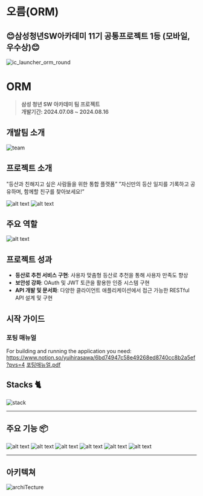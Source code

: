 # 오름(ORM)
## 😊삼성청년SW아카데미 11기 공통프로젝트 1등 (모바일, 우수상)😊
![ic_launcher_orm_round](https://github.com/user-attachments/assets/c6bcd66f-c309-48f5-ae76-2c7e5d66f7a3)


# ORM
> **삼성 청년 SW 아카데미 팀 프로젝트** <br/> **개발기간: 2024.07.08 ~ 2024.08.16**

## 개발팀 소개
![team](./images/image.png)


## 프로젝트 소개

"등산과 친해지고 싶은 사람들을 위한 통합 플랫폼”
”자신만의 등산 일지를 기록하고 공유하며, 함께할 친구를 찾아보세요!”

![alt text](./images/image11.png)
![alt text](./images/image12.png)

## 주요 역할
![alt text](./images/image13.png)

## 프로젝트 성과

- **등산로 추천 서비스 구현**: 사용자 맞춤형 등산로 추천을 통해 사용자 만족도 향상
- **보안성 강화**: OAuth 및 JWT 토큰을 활용한 인증 시스템 구현
- **API 개발 및 문서화**: 다양한 클라이언트 애플리케이션에서 접근 가능한 RESTful API 설계 및 구현


## 시작 가이드
### 포팅 매뉴얼
For building and running the application you need:
https://www.notion.so/yuihirasawa/6bd74947c58e49268ed8740cc8b2a5ef?pvs=4
[포팅매뉴얼.pdf](./exec/포팅매뉴얼.pdf)


## Stacks 🐈
![stack](./images/image-2.png)


---
## 주요 기능 📦
![alt text](./images/image-4.png)
![alt text](./images/image-5.png)
![alt text](./images/image-6.png)
![alt text](./images/image-7.png)
![alt text](./images/image-8.png)
![alt text](./images/image-9.png)

---
## 아키텍쳐
![archiTecture](./images/image-3.png)

